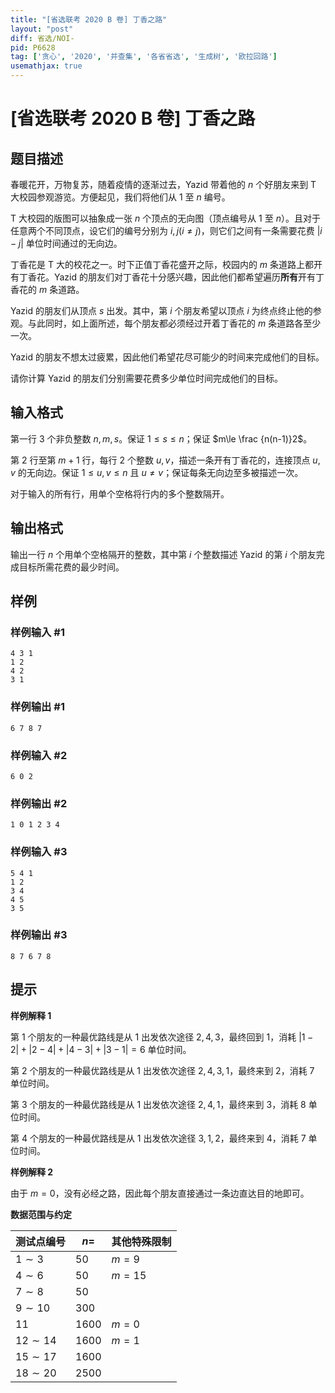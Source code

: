 ```yaml
---
title: "[省选联考 2020 B 卷] 丁香之路"
layout: "post"
diff: 省选/NOI-
pid: P6628
tag: ['贪心', '2020', '并查集', '各省省选', '生成树', '欧拉回路']
usemathjax: true
---
```


# [省选联考 2020 B 卷] 丁香之路
## 题目描述

春暖花开，万物复苏，随着疫情的逐渐过去，Yazid 带着他的 $n$ 个好朋友来到 T 大校园参观游览。方便起见，我们将他们从 $1$ 至 $n$ 编号。

T 大校园的版图可以抽象成一张 $n$ 个顶点的无向图（顶点编号从 $1$ 至 $n$）。且对于任意两个不同顶点，设它们的编号分别为 $i, j(i\neq j)$，则它们之间有一条需要花费 $|i - j|$ 单位时间通过的无向边。

丁香花是 T 大的校花之一。时下正值丁香花盛开之际，校园内的 $m$ 条道路上都开有丁香花。Yazid 的朋友们对丁香花十分感兴趣，因此他们都希望遍历**所有**开有丁香花的 $m$ 条道路。

Yazid 的朋友们从顶点 $s$ 出发。其中，第 $i$ 个朋友希望以顶点 $i$ 为终点终止他的参观。与此同时，如上面所述，每个朋友都必须经过开着丁香花的 $m$ 条道路各至少一次。

Yazid 的朋友不想太过疲累，因此他们希望花尽可能少的时间来完成他们的目标。

请你计算 Yazid 的朋友们分别需要花费多少单位时间完成他们的目标。
## 输入格式

第一行 $3$ 个非负整数 $n, m, s$。保证 $1\le s\le n$；保证 $m\le \frac {n(n-1)}2$。

第 $2$ 行至第 $m+1$ 行，每行 $2$ 个整数 $u, v$，描述一条开有丁香花的，连接顶点 $u, v$ 的无向边。保证 $1\le u, v\le n$ 且 $u\neq v$；保证每条无向边至多被描述一次。

对于输入的所有行，用单个空格将行内的多个整数隔开。
## 输出格式

输出一行 $n$ 个用单个空格隔开的整数，其中第 $i$ 个整数描述 Yazid 的第 $i$ 个朋友完成目标所需花费的最少时间。

## 样例

### 样例输入 #1
```
4 3 1
1 2
4 2
3 1
```
### 样例输出 #1
```
6 7 8 7
```
### 样例输入 #2
```
6 0 2
```
### 样例输出 #2
```
1 0 1 2 3 4
```
### 样例输入 #3
```
5 4 1
1 2
3 4
4 5
3 5
```
### 样例输出 #3
```
8 7 6 7 8
```
## 提示

**样例解释 1**

第 $1$ 个朋友的一种最优路线是从 $1$ 出发依次途径 $2, 4, 3$，最终回到 $1$，消耗 $|1-2|+|2-4|+|4-3|+|3-1| = 6$ 单位时间。

第 $2$ 个朋友的一种最优路线是从 $1$ 出发依次途径 $2, 4, 3, 1$，最终来到 $2$，消耗 $7$ 单位时间。

第 $3$ 个朋友的一种最优路线是从 $1$ 出发依次途径 $2, 4, 1$，最终来到 $3$，消耗 $8$ 单位时间。

第 $4$ 个朋友的一种最优路线是从 $1$ 出发依次途径 $3, 1, 2$，最终来到 $4$，消耗 $7$ 单位时间。

**样例解释 2**

由于 $m = 0$，没有必经之路，因此每个朋友直接通过一条边直达目的地即可。


**数据范围与约定**

| 测试点编号  |  $n=$  | 其他特殊限制 |
| --------- | ---- | ---------- |
|  $1\sim 3$  |  $50$  |    $m=9$     |
|  $4\sim 6$  |  $50$  |    $m=15$    |
|  $7\sim 8$  |  $50$  |              |
| $9\sim 10$  | $300$  |              |
|    $11$     | $1600$ |    $m=0$     |
| $12\sim 14$ | $1600$ |    $m=1$     |
| $15\sim 17$ | $1600$ |              |
| $18\sim 20$ | $2500$ |              |
